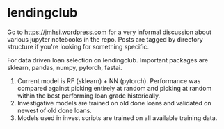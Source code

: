 # lendingclub

Go to https://jmhsi.wordpress.com for a very informal discussion about various jupyter notebooks in the repo. Posts are tagged by directory structure if you're looking for something specific.

For data driven loan selection on lendingclub. Important packages are sklearn, pandas, numpy, pytorch, fastai.

1) Current model is RF (sklearn) + NN (pytorch). Performance was compared against picking entirely at random and picking at random within the best performing loan grade historically.
2) Investigative models are trained on old done loans and validated on newest of old done loans.
3) Models used in invest scripts are trained on all available training data.
